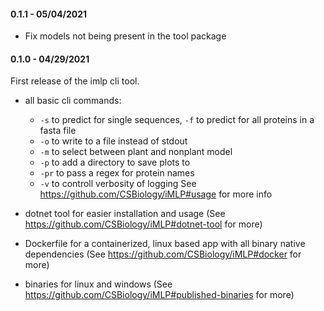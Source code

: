#### 0.1.1 - 05/04/2021

- Fix models not being present in the tool package

#### 0.1.0 - 04/29/2021

First release of the imlp cli tool. 

- all basic cli commands:
   - `-s` to predict for single sequences, `-f` to predict for all proteins in a fasta file
   - `-o` to write to a file instead of stdout
   - `-m` to select between plant and nonplant model
   - `-p` to add a directory to save plots to
   - `-pr` to pass a regex for protein names
   - `-v` to controll verbosity of logging
   See https://github.com/CSBiology/iMLP#usage for more info

- dotnet tool for easier installation and usage (See https://github.com/CSBiology/iMLP#dotnet-tool for more)
- Dockerfile for a containerized, linux based app with all binary native dependencies (See https://github.com/CSBiology/iMLP#docker for more)
- binaries for linux and windows (See https://github.com/CSBiology/iMLP#published-binaries for more)